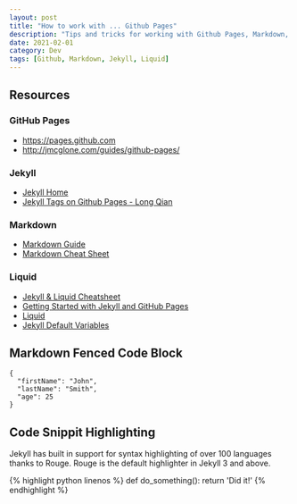 ```yaml
---
layout: post
title: "How to work with ... Github Pages"
description: "Tips and tricks for working with Github Pages, Markdown, Jekyll and Liquid"
date: 2021-02-01
category: Dev
tags: [Github, Markdown, Jekyll, Liquid]
---
```


## Resources

### GitHub Pages

* <https://pages.github.com>
* <http://jmcglone.com/guides/github-pages/>

### Jekyll

* [Jekyll Home](https://jekyllrb.com)
* [Jekyll Tags on Github Pages - Long Qian](http://longqian.me/2017/02/09/github-jekyll-tag/)

### Markdown

* [Markdown Guide](https://www.markdownguide.org/basic-syntax)
* [Markdown Cheat Sheet](https://www.markdownguide.org/cheat-sheet/)

### Liquid
* [Jekyll & Liquid Cheatsheet](https://gist.github.com/magicznyleszek/9803727)
* [Getting Started with Jekyll and GitHub Pages](https://www.aleksandrhovhannisyan.com/blog/getting-started-with-jekyll-and-github-pages/#dr-jekyll-and-mr-liquid)
* [Liquid](https://shopify.github.io/liquid/basics/introduction/)
* [Jekyll Default Variables](https://it.knightnet.org.uk/kb/ghjekyll/standard-attributes/)



## Markdown Fenced Code Block

```
{
  "firstName": "John",
  "lastName": "Smith",
  "age": 25
}
```

## Code Snippit Highlighting

Jekyll has built in support for syntax highlighting of over 100 languages thanks to Rouge. Rouge is the default highlighter in Jekyll 3 and above.

{% highlight python linenos %}
def do_something():
  return 'Did it!'
{% endhighlight %}
